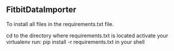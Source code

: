 FitbitDataImporter
-----------------------
To install all files in the requirements.txt file.

cd to the directory where requirements.txt is located
activate your virtualenv
run:  pip install -r requirements.txt in your shell
